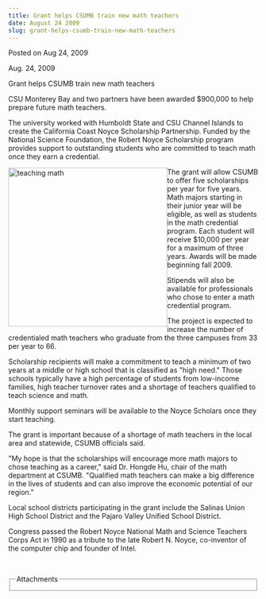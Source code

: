 ```yaml
---
title: Grant helps CSUMB train new math teachers
date: August 24 2009
slug: grant-helps-csumb-train-new-math-teachers
---
```


 



<span class="date">Posted on Aug 24, 2009    </span>
<p>Aug. 24, 2009</p>
Grant helps CSUMB train new math teachers
<p>CSU Monterey Bay and two partners have been awarded $900,000 to
help prepare future math teachers.</p>
<p>The university worked with Humboldt State and CSU Channel
Islands to create the California Coast Noyce Scholarship
Partnership. Funded by the National Science Foundation, the Robert
Noyce Scholarship program provides support to outstanding students
who are committed to teach math once they earn a credential.</p>
<p><img alt="teaching math" height="320" src="https://news.csumb.edu/sites/default/files/65/igx_migrate/images/teaching%20math.jpg" style="float:left" width="320">The grant will allow CSUMB to
offer five scholarships per year for five years. Math majors
starting in their junior year will be eligible, as well as students
in the math credential program. Each student will receive $10,000
per year for a maximum of three years. Awards will be made
beginning fall 2009.</img></p>
<p>Stipends will also be available for professionals who chose to
enter a math credential program.</p>
<p>The project is expected to increase the number of credentialed
math teachers who graduate from the three campuses from 33 per year
to 66.</p>
<p>Scholarship recipients will make a commitment to teach a minimum
of two years at a middle or high school that is classified as &quot;high
need.&quot; Those schools typically have a high percentage of students
from low-income families, high teacher turnover rates and a
shortage of teachers qualified to teach science and math.</p>
<p>Monthly support seminars will be available to the Noyce Scholars
once they start teaching.</p>
<p>The grant is important because of a shortage of math teachers in
the local area and statewide, CSUMB officials said.</p>
<p>&quot;My hope is that the scholarships will encourage more math
majors to chose teaching as a career,&quot; said Dr. Hongde Hu, chair of
the math department at CSUMB. &quot;Qualified math teachers can make a
big difference in the lives of students and can also improve the
economic potential of our region.&quot;</p>
<p>Local school districts participating in the grant include the
Salinas Union High School District and the Pajaro Valley Unified
School District.</p>
<p>Congress passed the Robert Noyce National Math and Science
Teachers Corps Act in 1990 as a tribute to the late Robert N.
Noyce, co-inventor of the computer chip and founder of Intel.</p>
<p>&#xA0;</p>
<fieldset class="fieldgroup group-attachments">
<legend>Attachments</legend>
<div class="field field-type-emvideo field-field-attach-video">
<div class="field-items">
<div class="field-item odd">
<div class="emvideo emvideo-video emvideo-"/>
</div>
</div>
</div>
</fieldset>





 
